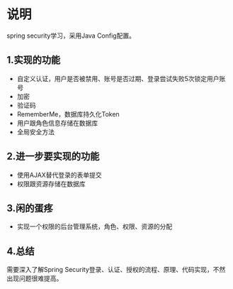 #   说明

spring security学习，采用Java Config配置。

##  1.实现的功能

*   自定义认证，用户是否被禁用、账号是否过期、登录尝试失败5次锁定用户账号
*   加密
*   验证码
*   RememberMe，数据库持久化Token
*   用户跟角色信息存储在数据库
*   全局安全方法

##  2.进一步要实现的功能

*   使用AJAX替代登录的表单提交
*   权限跟资源存储在数据库

##  3.闲的蛋疼

*   实现一个权限的后台管理系统，角色、权限、资源的分配

##  4.总结

需要深入了解Spring Security登录、认证、授权的流程、原理、代码实现，不然出现问题很难提高。